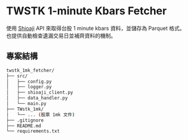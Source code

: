 # TWSTK 1-minute Kbars Fetcher

使用 [Shioaji](https://sinotrade.github.io) API 來取得台股 1 minute kbars 資料，並儲存為 Parquet 格式。  
也提供自動檢查遺漏交易日並補齊資料的機制。

## 專案結構
```bash
twstk_1mk_fetcher/
├── src/
│   ├── config.py
│   ├── logger.py
│   ├── shioaji_client.py
│   ├── data_handler.py
│   └── main.py
├── TWstk_1mk/
│   └── ... (股票 1mk 文件)
├── .gitignore
├── README.md
└── requirements.txt
```
